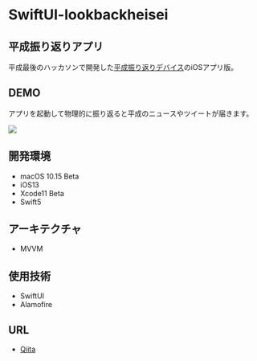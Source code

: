 # SwiftUI-lookbackheisei

## 平成振り返りアプリ
平成最後のハッカソンで開発した[平成振り返りデバイス](https://vimeo.com/333354788)のiOSアプリ版。

## DEMO
アプリを起動して物理的に振り返ると平成のニュースやツイートが届きます。

![](image/lookbackheisei.gif)

## 開発環境
* macOS 10.15 Beta
* iOS13
* Xcode11 Beta
* Swift5

## アーキテクチャ
* MVVM

## 使用技術
* SwiftUI
* Alamofire 

## URL
* [Qiita](https://qiita.com/NakaokaRei/items/e7bdcf70e60f96a57677)
